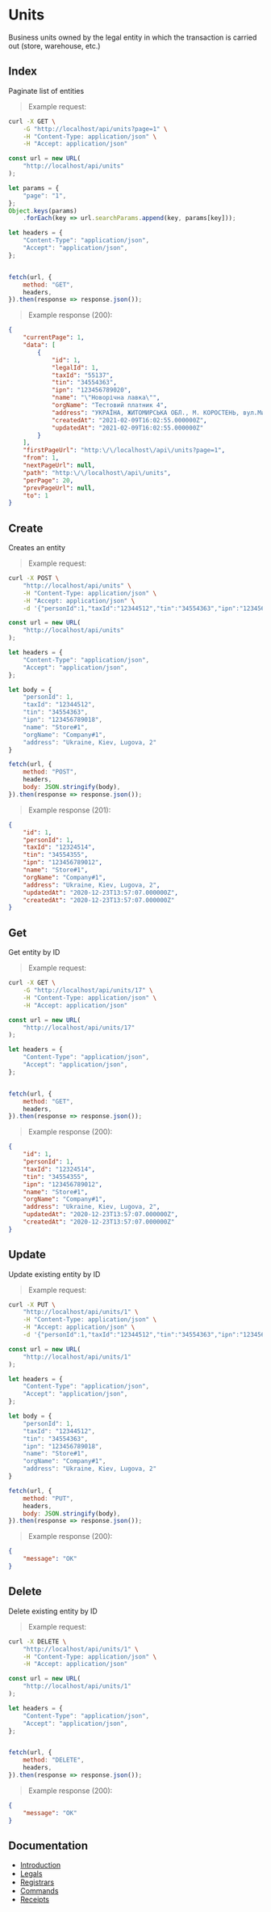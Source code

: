 # Units

Business units owned by the legal entity in which the transaction is carried out (store, warehouse, etc.)

## Index

Paginate list of entities

> Example request:

```bash
curl -X GET \
    -G "http://localhost/api/units?page=1" \
    -H "Content-Type: application/json" \
    -H "Accept: application/json"
```

```javascript
const url = new URL(
    "http://localhost/api/units"
);

let params = {
    "page": "1",
};
Object.keys(params)
    .forEach(key => url.searchParams.append(key, params[key]));

let headers = {
    "Content-Type": "application/json",
    "Accept": "application/json",
};


fetch(url, {
    method: "GET",
    headers,
}).then(response => response.json());
```

> Example response (200):

```json
{
    "currentPage": 1,
    "data": [
        {
            "id": 1,
            "legalId": 1,
            "taxId": "55137",
            "tin": "34554363",
            "ipn": "123456789020",
            "name": "\"Новорічна лавка\"",
            "orgName": "Тестовий платник 4",
            "address": "УКРАЇНА, ЖИТОМИРСЬКА ОБЛ., М. КОРОСТЕНЬ, вул.Михайла Грушевського, 15-А",
            "createdAt": "2021-02-09T16:02:55.000000Z",
            "updatedAt": "2021-02-09T16:02:55.000000Z"
        }
    ],
    "firstPageUrl": "http:\/\/localhost\/api\/units?page=1",
    "from": 1,
    "nextPageUrl": null,
    "path": "http:\/\/localhost\/api\/units",
    "perPage": 20,
    "prevPageUrl": null,
    "to": 1
}
```

## Create

Creates an entity

> Example request:

```bash
curl -X POST \
    "http://localhost/api/units" \
    -H "Content-Type: application/json" \
    -H "Accept: application/json" \
    -d '{"personId":1,"taxId":"12344512","tin":"34554363","ipn":"123456789018","name":"Store#1","orgName":"Company#1","address":"Ukraine, Kiev, Lugova, 2"}'

```

```javascript
const url = new URL(
    "http://localhost/api/units"
);

let headers = {
    "Content-Type": "application/json",
    "Accept": "application/json",
};

let body = {
    "personId": 1,
    "taxId": "12344512",
    "tin": "34554363",
    "ipn": "123456789018",
    "name": "Store#1",
    "orgName": "Company#1",
    "address": "Ukraine, Kiev, Lugova, 2"
}

fetch(url, {
    method: "POST",
    headers,
    body: JSON.stringify(body),
}).then(response => response.json());
```

> Example response (201):

```json
{
    "id": 1,
    "personId": 1,
    "taxId": "12324514",
    "tin": "34554355",
    "ipn": "123456789012",
    "name": "Store#1",
    "orgName": "Company#1",
    "address": "Ukraine, Kiev, Lugova, 2",
    "updatedAt": "2020-12-23T13:57:07.000000Z",
    "createdAt": "2020-12-23T13:57:07.000000Z"
}
```

## Get

Get entity by ID

> Example request:

```bash
curl -X GET \
    -G "http://localhost/api/units/17" \
    -H "Content-Type: application/json" \
    -H "Accept: application/json"
```

```javascript
const url = new URL(
    "http://localhost/api/units/17"
);

let headers = {
    "Content-Type": "application/json",
    "Accept": "application/json",
};


fetch(url, {
    method: "GET",
    headers,
}).then(response => response.json());
```

> Example response (200):

```json
{
    "id": 1,
    "personId": 1,
    "taxId": "12324514",
    "tin": "34554355",
    "ipn": "123456789012",
    "name": "Store#1",
    "orgName": "Company#1",
    "address": "Ukraine, Kiev, Lugova, 2",
    "updatedAt": "2020-12-23T13:57:07.000000Z",
    "createdAt": "2020-12-23T13:57:07.000000Z"
}
```

## Update

Update existing entity by ID

> Example request:

```bash
curl -X PUT \
    "http://localhost/api/units/1" \
    -H "Content-Type: application/json" \
    -H "Accept: application/json" \
    -d '{"personId":1,"taxId":"12344512","tin":"34554363","ipn":"123456789018","name":"Store#1","orgName":"Company#1","address":"Ukraine, Kiev, Lugova, 2"}'

```

```javascript
const url = new URL(
    "http://localhost/api/units/1"
);

let headers = {
    "Content-Type": "application/json",
    "Accept": "application/json",
};

let body = {
    "personId": 1,
    "taxId": "12344512",
    "tin": "34554363",
    "ipn": "123456789018",
    "name": "Store#1",
    "orgName": "Company#1",
    "address": "Ukraine, Kiev, Lugova, 2"
}

fetch(url, {
    method: "PUT",
    headers,
    body: JSON.stringify(body),
}).then(response => response.json());
```

> Example response (200):

```json
{
    "message": "OK"
}
```

## Delete

Delete existing entity by ID

> Example request:

```bash
curl -X DELETE \
    "http://localhost/api/units/1" \
    -H "Content-Type: application/json" \
    -H "Accept: application/json"
```

```javascript
const url = new URL(
    "http://localhost/api/units/1"
);

let headers = {
    "Content-Type": "application/json",
    "Accept": "application/json",
};


fetch(url, {
    method: "DELETE",
    headers,
}).then(response => response.json());
```

> Example response (200):

```json
{
    "message": "OK"
}
```

## Documentation

* [Introduction](../index.md)
* [Legals](legals.md)
* [Registrars](registrars.md)
* [Commands](commands.md)
* [Receipts](receipts.md)
